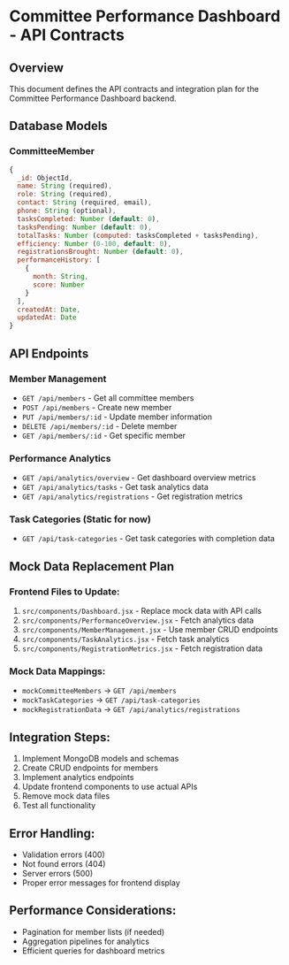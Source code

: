 # Committee Performance Dashboard - API Contracts

## Overview
This document defines the API contracts and integration plan for the Committee Performance Dashboard backend.

## Database Models

### CommitteeMember
```javascript
{
  _id: ObjectId,
  name: String (required),
  role: String (required),
  contact: String (required, email),
  phone: String (optional),
  tasksCompleted: Number (default: 0),
  tasksPending: Number (default: 0),
  totalTasks: Number (computed: tasksCompleted + tasksPending),
  efficiency: Number (0-100, default: 0),
  registrationsBrought: Number (default: 0),
  performanceHistory: [
    {
      month: String,
      score: Number
    }
  ],
  createdAt: Date,
  updatedAt: Date
}
```

## API Endpoints

### Member Management
- `GET /api/members` - Get all committee members
- `POST /api/members` - Create new member
- `PUT /api/members/:id` - Update member information
- `DELETE /api/members/:id` - Delete member
- `GET /api/members/:id` - Get specific member

### Performance Analytics
- `GET /api/analytics/overview` - Get dashboard overview metrics
- `GET /api/analytics/tasks` - Get task analytics data
- `GET /api/analytics/registrations` - Get registration metrics

### Task Categories (Static for now)
- `GET /api/task-categories` - Get task categories with completion data

## Mock Data Replacement Plan

### Frontend Files to Update:
1. `src/components/Dashboard.jsx` - Replace mock data with API calls
2. `src/components/PerformanceOverview.jsx` - Fetch analytics data
3. `src/components/MemberManagement.jsx` - Use member CRUD endpoints
4. `src/components/TaskAnalytics.jsx` - Fetch task analytics
5. `src/components/RegistrationMetrics.jsx` - Fetch registration data

### Mock Data Mappings:
- `mockCommitteeMembers` → `GET /api/members`
- `mockTaskCategories` → `GET /api/task-categories`
- `mockRegistrationData` → `GET /api/analytics/registrations`

## Integration Steps:
1. Implement MongoDB models and schemas
2. Create CRUD endpoints for members
3. Implement analytics endpoints
4. Update frontend components to use actual APIs
5. Remove mock data files
6. Test all functionality

## Error Handling:
- Validation errors (400)
- Not found errors (404)
- Server errors (500)
- Proper error messages for frontend display

## Performance Considerations:
- Pagination for member lists (if needed)
- Aggregation pipelines for analytics
- Efficient queries for dashboard metrics